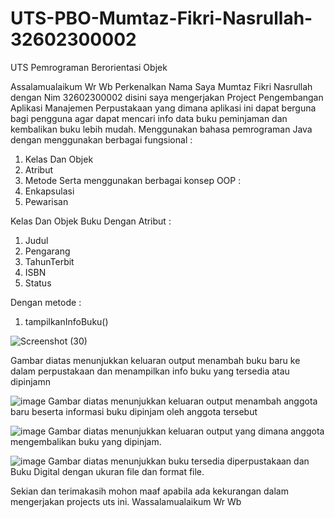 # UTS-PBO-Mumtaz-Fikri-Nasrullah-32602300002
UTS Pemrograman Berorientasi Objek

Assalamualaikum Wr Wb
Perkenalkan Nama Saya Mumtaz Fikri Nasrullah dengan Nim 32602300002 disini saya mengerjakan
Project Pengembangan Aplikasi Manajemen Perpustakaan yang dimana aplikasi ini dapat berguna bagi pengguna agar dapat mencari info data buku peminjaman dan kembalikan buku lebih mudah.
Menggunakan bahasa pemrograman Java dengan menggunakan berbagai fungsional :
1. Kelas Dan Objek
2. Atribut
3. Metode
Serta menggunakan berbagai konsep OOP :
1. Enkapsulasi
2. Pewarisan

Kelas Dan Objek
Buku Dengan Atribut :
1. Judul
2. Pengarang
3. TahunTerbit
4. ISBN
5. Status

Dengan metode :
1. tampilkanInfoBuku()

![Screenshot (30)](https://github.com/user-attachments/assets/410fa9e9-9fe8-4d40-aa5c-3f146dab8d03)

Gambar diatas menunjukkan keluaran output menambah buku baru ke dalam perpustakaan dan menampilkan info buku yang tersedia atau dipinjamn

![image](https://github.com/user-attachments/assets/d472b4bc-8be5-4e89-bd37-d6b347fc6341)
Gambar diatas menunjukkan keluaran output menambah anggota baru beserta informasi buku dipinjam oleh anggota tersebut

![image](https://github.com/user-attachments/assets/65312a39-1701-4fb5-b84b-662611583ceb)
Gambar diatas menunjukkan keluaran output yang dimana anggota mengembalikan buku yang dipinjam.

![image](https://github.com/user-attachments/assets/f283e97d-64f1-48b9-93b1-cbeb54242beb)
Gambar diatas menunjukkan buku tersedia diperpustakaan dan Buku Digital dengan ukuran file dan format file.

Sekian dan terimakasih mohon maaf apabila ada kekurangan dalam mengerjakan projects uts ini.
Wassalamualaikum Wr Wb


